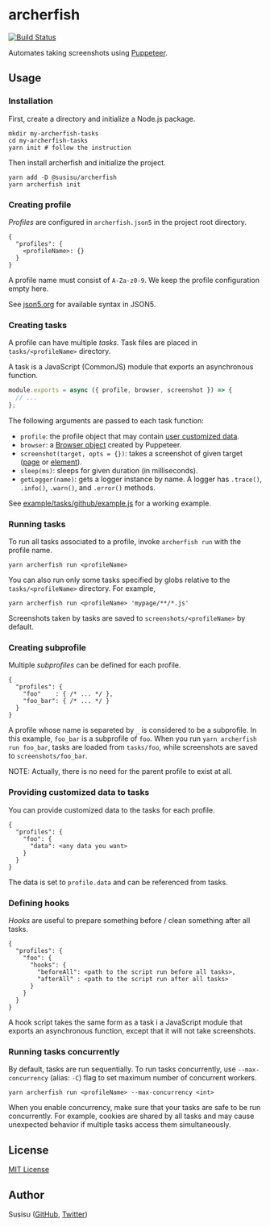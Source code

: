 # archerfish
[![Build Status](https://travis-ci.com/susisu/archerfish.svg?branch=master)](https://travis-ci.com/susisu/archerfish)

Automates taking screenshots using [Puppeteer](https://github.com/GoogleChrome/puppeteer).

## Usage
### Installation
First, create a directory and initialize a Node.js package.

``` shell
mkdir my-archerfish-tasks
cd my-archerfish-tasks
yarn init # follow the instruction
```

Then install archerfish and initialize the project.

``` shell
yarn add -D @susisu/archerfish
yarn archerfish init
```

### Creating profile
*Profiles* are configured in `archerfish.json5` in the project root directory.

``` json5
{
  "profiles": {
    <profileName>: {}
  }
}
```

A profile name must consist of `A-Za-z0-9`. We keep the profile configuration empty here.

See [json5.org](https://json5.org) for available syntax in JSON5.

### Creating tasks
A profile can have multiple *tasks*. Task files are placed in `tasks/<profileName>` directory.

A task is a JavaScript (CommonJS) module that exports an asynchronous function. 

``` javascript
module.exports = async ({ profile, browser, screenshot }) => {
  // ...
};
```

The following arguments are passed to each task function:

- `profile`: the profile object that may contain [user customized data](#providing-customized-data-to-tasks).
- `browser`: a [Browser object](https://github.com/GoogleChrome/puppeteer/blob/master/docs/api.md#class-browser) created by Puppeteer.
- `screenshot(target, opts = {})`: takes a screenshot of given target ([page](https://github.com/GoogleChrome/puppeteer/blob/master/docs/api.md#class-page) or [element](https://github.com/GoogleChrome/puppeteer/blob/master/docs/api.md#class-elementhandle)).
- `sleep(ms)`: sleeps for given duration (in milliseconds).
- `getLogger(name)`: gets a logger instance by name. A logger has `.trace()`, `.info()`, `.warn()`, and `.error()` methods.

See [example/tasks/github/example.js](https://github.com/susisu/archerfish/blob/master/example/tasks/github/example.js) for a working example.

### Running tasks
To run all tasks associated to a profile, invoke `archerfish run` with the profile name.

``` shell
yarn archerfish run <profileName>
```

You can also run only some tasks specified by globs relative to the `tasks/<profileName>` directory. For example,

``` shell
yarn archerfish run <profileName> 'mypage/**/*.js'
```

Screenshots taken by tasks are saved to `screenshots/<profileName>` by default.

### Creating subprofile
Multiple *subprofiles* can be defined for each profile.

``` json5
{
  "profiles": {
    "foo"    : { /* ... */ },
    "foo_bar": { /* ... */ }
  }
}
```

A profile whose name is separeted by `_` is considered to be a subprofile. In this example, `foo_bar` is a subprofile of `foo`. When you run `yarn archerfish run foo_bar`, tasks are loaded from `tasks/foo`, while screenshots are saved to `screenshots/foo_bar`.

NOTE: Actually, there is no need for the parent profile to exist at all.

### Providing customized data to tasks
You can provide customized data to the tasks for each profile.

``` json5
{
  "profiles": {
    "foo": {
      "data": <any data you want>
    }
  }
}
```

The data is set to `profile.data` and can be referenced from tasks.

### Defining hooks
*Hooks* are useful to prepare something before / clean something after all tasks.

``` json5
{
  "profiles": {
    "foo": {
      "hooks": {
        "beforeAll": <path to the script run before all tasks>,
        "afterAll" : <path to the script run after all tasks>
      }
    }
  }
}
```

A hook script takes the same form as a task i a JavaScript module that exports an asynchronous function, except that it will not take screenshots.

### Running tasks concurrently
By default, tasks are run sequentially. To run tasks concurrently, use `--max-concurrency` (alias: `-C`) flag to set maximum number of concurrent workers.

``` shell
yarn archerfish run <profileName> --max-concurrency <int>
```

When you enable concurrency, make sure that your tasks are safe to be run concurrently. For example, cookies are shared by all tasks and may cause unexpected behavior if multiple tasks access them simultaneously.

## License
[MIT License](http://opensource.org/licenses/mit-license.php)

## Author
Susisu ([GitHub](https://github.com/susisu), [Twitter](https://twitter.com/susisu2413))
